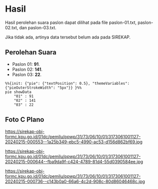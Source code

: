 # Hasil

Hasil perolehan suara paslon dapat dilihat pada file paslon-01.txt, paslon-02.txt, dan paslon-03.txt.

Jika tidak ada, artinya data tersebut belum ada pada SIREKAP.

## Perolehan Suara

 * Paslon 01: **91**.
 * Paslon 02: **141**.
 * Paslon 03: **22**.

```mermaid
%%{init: {"pie": {"textPosition": 0.5}, "themeVariables": {"pieOuterStrokeWidth": "5px"}} }%%
pie showData
    "01" : 91
    "02" : 141
    "03" : 22
```
## Foto C Plano

https://sirekap-obj-formc.kpu.go.id/01dc/pemilu/ppwp/31/73/06/10/01/3173061001127-20240215-000553--1a25b349-ebc5-4990-ac53-d156d862bf69.jpg

https://sirekap-obj-formc.kpu.go.id/01dc/pemilu/ppwp/31/73/06/10/01/3173061001127-20240215-000644--fba9da9f-c424-4789-81d4-55d0390584ee.jpg

https://sirekap-obj-formc.kpu.go.id/01dc/pemilu/ppwp/31/73/06/10/01/3173061001127-20240215-000736--c143b0a0-66a6-4c2d-908c-80d86046468c.jpg
